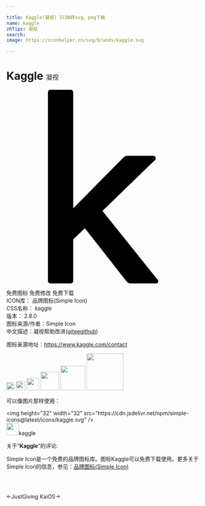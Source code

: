 ```yaml
---

title: Kaggle(凝视) ICON转svg、png下载
name: kaggle
zhTips: 凝视
search: 
image: https://iconhelper.cn/svg/brands/kaggle.svg

---
```


# Kaggle  <small style="font-size: 60%;font-weight: 100">凝视</small>

<div id="svg" class="svg-wrap">
<svg role="img" viewBox="0 0 24 24" xmlns="http://www.w3.org/2000/svg"><title>Kaggle icon</title><path d="M18.825 23.859c-.022.092-.117.141-.281.141h-3.139c-.187 0-.351-.082-.492-.248l-5.178-6.589-1.448 1.374v5.111c0 .235-.117.352-.351.352H5.505c-.236 0-.354-.117-.354-.352V.353c0-.233.118-.353.354-.353h2.431c.234 0 .351.12.351.353v14.343l6.203-6.272c.165-.165.33-.246.495-.246h3.239c.144 0 .236.06.285.18.046.149.034.255-.036.315l-6.555 6.344 6.836 8.507c.095.104.117.208.07.358"/></svg>
</div>
<detail full-name='kaggle'></detail>

<div class="detail-page">
<p>
<span><span class="badge-success badge">免费图标</span> <span class="badge-success badge">免费修改</span>  <span class="badge-success badge">免费下载</span> </span>
<br/>
<span>
ICON库：
<span class="badge-secondary badge">品牌图标(Simple Icon)</span> 
</span>
<br/>
<span>
CSS名称：
<span class="badge-secondary badge">kaggle</span> 
</span>

<br/>
<span>
版本：
<span class="badge-secondary badge">2.8.0</span> 
</span>
<br/>
<span>图标来源/作者：<span class="badge-light badge">Simple Icon</span></span> 
<br/>
<span class="zh-detail">中文描述：<span class="badge-primary badge">凝视</span><span class="help-link"><span>帮助改进</span>(<a href="https://gitee.com/liuwave/icon-helper/edit/master/json/brands/kaggle.json" target="_blank" rel="noopener noreferrer">gitee</a><a href="https://github.com/liuwave/icon-helper/edit/master/json/brands/kaggle.json" target="_blank" rel="noopener noreferrer">github</a></span>)</span><br/>
</p>
</div><div class="description description alert alert-light"><p>图标来源地址：<a href="https://www.kaggle.com/contact" target="_blank" rel="noopener noreferrer">https://www.kaggle.com/contact</a></p></div>
<div class="alert alert-dark">
<img height="21" width="21" src="https://cdn.jsdelivr.net/npm/simple-icons@latest/icons/kaggle.svg" />
<img height="24" width="24" src="https://cdn.jsdelivr.net/npm/simple-icons@latest/icons/kaggle.svg" />
<img height="32" width="32" src="https://cdn.jsdelivr.net/npm/simple-icons@latest/icons/kaggle.svg" />
<img height="48" width="48" src="https://cdn.jsdelivr.net/npm/simple-icons@latest/icons/kaggle.svg" />
<img height="64" width="64" src="https://cdn.jsdelivr.net/npm/simple-icons@latest/icons/kaggle.svg" />
<img height="96" width="96" src="https://cdn.jsdelivr.net/npm/simple-icons@latest/icons/kaggle.svg" />

</div>
<div>
  <p>可以像图片那样使用：    
  </p>
  <div class="alert alert-primary" style="font-size: 14px">
    &lt;img height="32" width="32" src="https://cdn.jsdelivr.net/npm/simple-icons@latest/icons/kaggle.svg" /&gt;
    <copy-btn content='<img height="32" width="32" src="https://cdn.jsdelivr.net/npm/simple-icons@latest/icons/kaggle.svg" />'></copy-btn>
  </div>
  <div class="alert alert-secondary">
    <img height="32" width="32" src="https://cdn.jsdelivr.net/npm/simple-icons@latest/icons/kaggle.svg" />kaggle
    <copy-btn content="kaggle" btn-title="复制图标名称"></copy-btn>
  </div>
</div>
<div class="icon-detail__container">
<p>关于“<b>Kaggle</b>”的评论:</p>
</div>
<Vssue title="关于“Kaggle”的评论" />
<div><p>Simple Icon是一个免费的品牌图标库。图标Kaggle可以免费下载使用。更多关于  Simple Icon的信息，参见：<a target="_blank" href="https://iconhelper.cn/brands.html">品牌图标(Simple Icon)</a>
</p></div>


<div style="padding:2rem 0 " class="page-nav"><p class="inner"><span class="prev">←<router-link to="/icon/justgiving.html">JustGiving</router-link></span> <span class="next"><router-link to="/icon/kaios.html">KaiOS</router-link>→</span></p></div>
